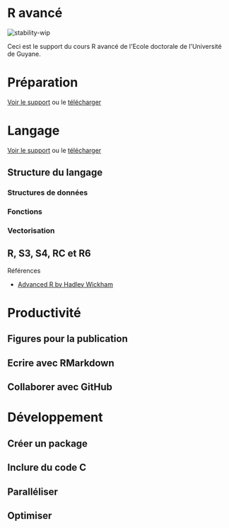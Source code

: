 # R avancé

![stability-wip](https://img.shields.io/badge/stability-work_in_progress-lightgrey.svg)

Ceci est le support du cours R avancé de l'Ecole doctorale de l'Université de Guyane.

# Préparation

[Voir le support](https://EricMarcon.github.io/Cours-R-avance/Preparation.html) ou le [télécharger](https://EricMarcon.github.io/Cours-R-avance/Preparation.pdf)


# Langage

[Voir le support](https://EricMarcon.github.io/Cours-R-avance/Langage.html) ou le [télécharger](https://EricMarcon.github.io/Cours-R-avance/Langage.pdf)

## Structure du langage

### Structures de données

### Fonctions

### Vectorisation


## R, S3, S4, RC et R6

Références
- [Advanced R by Hadley Wickham](http://adv-r.had.co.nz/OO-essentials.html)



# Productivité

## Figures pour la publication

## Ecrire avec RMarkdown

## Collaborer avec GitHub



# Développement

## Créer un package

## Inclure du code C

## Paralléliser

## Optimiser
